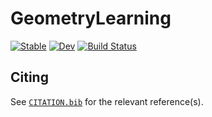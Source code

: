 # GeometryLearning

[![Stable](https://img.shields.io/badge/docs-stable-blue.svg)](https://vpuri3.github.io/GeometryLearning.jl/stable/)
[![Dev](https://img.shields.io/badge/docs-dev-blue.svg)](https://vpuri3.github.io/GeometryLearning.jl/dev/)
[![Build Status](https://github.com/vpuri3/GeometryLearning.jl/actions/workflows/CI.yml/badge.svg?branch=master)](https://github.com/vpuri3/GeometryLearning.jl/actions/workflows/CI.yml?query=branch%3Amaster)

## Citing

See [`CITATION.bib`](CITATION.bib) for the relevant reference(s).
